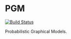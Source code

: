 # PGM
[![Build Status](http://drone.jakke.se/api/badges/jakkes/PGM/status.svg?ref=refs/heads/main)](http://drone.jakke.se/jakkes/PGM)

Probabilistic Graphical Models.
